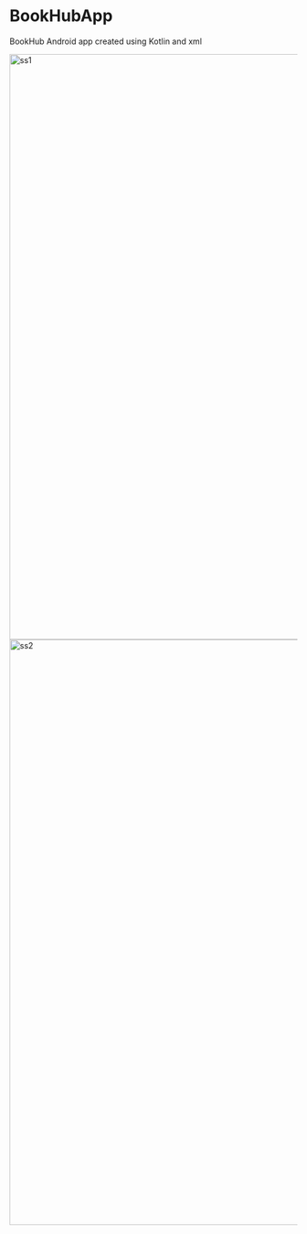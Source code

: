 # BookHubApp
BookHub Android app created using Kotlin and xml 



<img width="1024" alt="ss1" src="https://user-images.githubusercontent.com/98011044/152539786-c5415fe4-d598-4e68-9c8b-7c3dcfcbcfbf.png">

<img width="1024" alt="ss2" src="https://user-images.githubusercontent.com/98011044/152540173-d7f8fda6-6829-4496-9831-1c887052be24.png">
